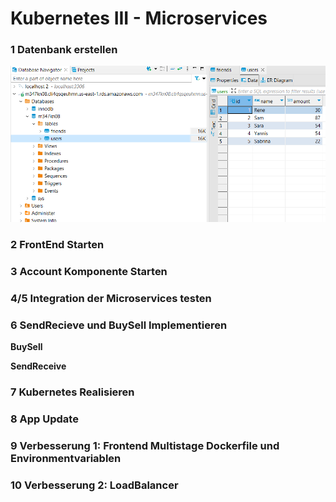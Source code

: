 # Kubernetes III - Microservices

### 1 Datenbank erstellen

![image](https://github.com/aabishtkhh/M347-Dienst_mit_Container_anwenden/blob/main/KN08/images/1-DB.png)

### 2 FrontEnd Starten

### 3 Account Komponente Starten

### 4/5 Integration der Microservices testen

### 6 SendRecieve und BuySell Implementieren

<b> BuySell </b>

<b>SendReceive </b>

### 7 Kubernetes Realisieren

### 8 App Update

### 9 Verbesserung 1: Frontend Multistage Dockerfile und Environmentvariablen

### 10 Verbesserung 2: LoadBalancer
